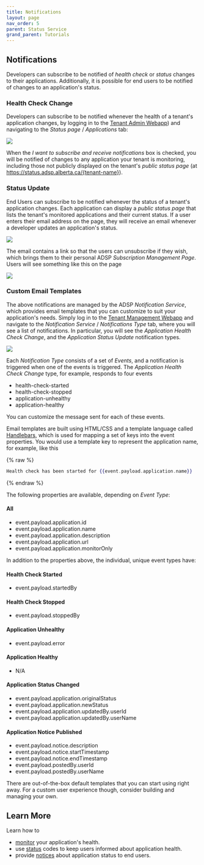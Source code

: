 ```yaml
---
title: Notifications
layout: page
nav_order: 5
parent: Status Service
grand_parent: Tutorials
---
```


## Notifications

Developers can subscribe to be notified of _health check_ or _status_ changes to their applications. Additionally, it is possible for end users to be notified of changes to an application's status.

### Health Check Change

Developers can subscribe to be notified whenever the health of a tenant's application changes, by logging in to the [Tenant Admin Webapp](https://adsp.alberta.ca)) and navigating to the _Status page_ / _Applications_ tab:

![](/adsp-monorepo/assets/status-service/health-change.png)

When the _I want to subscribe and receive notifications_ box is checked, you will be notified of changes to any application your tenant is monitoring, including those not publicly displayed on the tenant's _public status page_ (at https://status.adsp.alberta.ca/{tenant-name}).

### Status Update

End Users can subscribe to be notified whenever the status of a tenant's application changes. Each application can display a _public status page_ that lists the tenant's monitored applications and their current status. If a user enters their email address on the page, they will receive an email whenever a developer updates an application's status.

![](/adsp-monorepo/assets/status-service/subscribe.png)

The email contains a link so that the users can unsubscribe if they wish, which brings them to their personal ADSP _Subscription Management Page_. Users will see something like this on the page

![](/adsp-monorepo/assets/status-service/unsubscribe.png)

### Custom Email Templates

The above notifications are managed by the ADSP _Notification Service_, which provides email templates that you can customize to suit your application's needs. Simply log in to the [Tenant Management Webapp](https://adsp.alberata.ca) and navigate to the _Notification Service_ / _Notifications Type_ tab, where you will see a list of notifications. In particular, you will see the _Application Health Check Change_, and the _Application Status Update_ notification types.

![](/adsp-monorepo/assets/status-service/email-template.png)

Each _Notification Type_ consists of a set of _Events_, and a notification is triggered when one of the events is triggered. The _Application Health Check Change_ type, for example, responds to four events

- health-check-started
- health-check-stopped
- application-unhealthy
- application-healthy

You can customize the message sent for each of these events.

Email templates are built using HTML/CSS and a template language called [Handlebars](https://handlebarsjs.com/guide/), which is used for mapping a set of keys into the event properties. You would use a template key to represent the application name, for example, like this

{% raw %}

```handlebars
Health check has been started for {{event.payload.application.name}}
```

{% endraw %}

The following properties are available, depending on _Event Type_:

#### All

- event.payload.application.id
- event.payload.application.name
- event.payload.application.description
- event.payload.application.url
- event.payload.application.monitorOnly

In addition to the properties above, the individual, unique event types have:

#### Health Check Started

- event.payload.startedBy

#### Health Check Stopped

- event.payload.stoppedBy

#### Application Unhealthy

- event.payload.error

#### Application Healthy

- N/A

#### Application Status Changed

- event.payload.application.originalStatus
- event.payload.application.newStatus
- event.payload.application.updatedBy.userId
- event.payload.application.updatedBy.userName

#### Application Notice Published

- event.payload.notice.description
- event.payload.notice.startTimestamp
- event.payload.notice.endTimestamp
- event.payload.postedBy.userId
- event.payload.postedBy.userName

There are out-of-the-box default templates that you can start using right away. For a custom user experience though, consider building and managing your own.

## Learn More

Learn how to

- [monitor](/adsp-monorepo/tutorials/status-service/health.html) your application's health.
- use [status](/adsp-monorepo/tutorials/status-service/status.html) codes to keep users informed about application health.
- provide [notices](/adsp-monorepo/tutorials/status-service/notices.html) about application status to end users.
